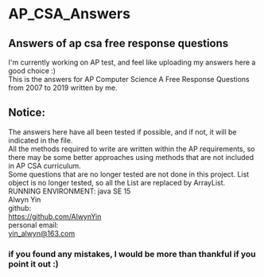 # AP_CSA_Answers
## Answers of ap csa free response questions
I'm currently working on AP test, and feel like uploading my answers here a good choice :)<br/>
This is the answers for AP Computer Science A Free Response Questions from 2007 to 2019 written by me.<br/>
## Notice:
The answers here have all been tested if possible, and if not, it will be indicated in the file.<br/>
All the methods required to write are written within the AP requirements, so there may be some better approaches using methods that are not included in AP CSA curriculum.<br/>
Some questions that are no longer tested are not done in this project.
List object is no longer tested, so all the List are replaced by ArrayList.
RUNNING ENVIRONMENT: java SE 15<br/>
Alwyn Yin<br/>
github:<br/>
https://github.com/AlwynYin <br/>
personal email:<br/>
yin_alwyn@163.com<br/>
### if you found any mistakes, I would be more than thankful if you point it out :)
